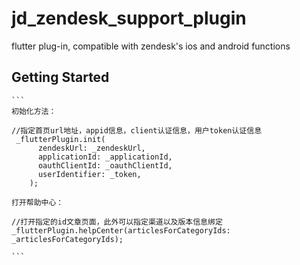 # jd_zendesk_support_plugin

flutter plug-in, compatible with zendesk's ios and android functions

## Getting Started



```
​```
初始化方法：

//指定首页url地址，appid信息，client认证信息，用户token认证信息
 _flutterPlugin.init(
      zendeskUrl: _zendeskUrl,
      applicationId: _applicationId,
      oauthClientId: _oauthClientId,
      userIdentifier: _token,
    );
    
打开帮助中心：

//打开指定的id文章页面，此外可以指定渠道以及版本信息绑定
_flutterPlugin.helpCenter(articlesForCategoryIds: _articlesForCategoryIds);

​```
```

